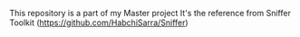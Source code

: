 This repository is a part of my Master project
It's the reference from Sniffer Toolkit (https://github.com/HabchiSarra/Sniffer)
